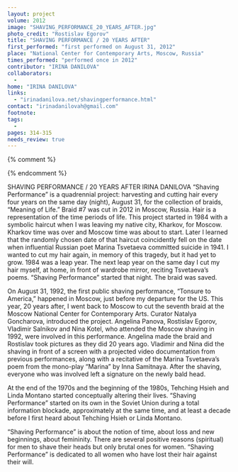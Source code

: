 ```yaml
---
layout: project
volume: 2012
image: "SHAVING_PERFORMANCE_20_YEARS_AFTER.jpg"
photo_credit: "Rostislav Egorov"
title: "SHAVING PERFORMANCE / 20 YEARS AFTER"
first_performed: "first performed on August 31, 2012"
place: "National Center for Contemporary Arts, Moscow, Russia"
times_performed: "performed once in 2012"
contributor: "IRINA DANILOVA"
collaborators: 
  - 
home: "IRINA DANILOVA"
links: 
  - "irinadanilova.net/shavingperformance.html"
contact: "irinadanilovah@gmail.com"
footnote: 
tags: 
  - 
pages: 314-315
needs_review: true
---
```


{% comment %} 

{% endcomment %}

 SHAVING PERFORMANCE / 20 YEARS AFTER 
 IRINA DANILOVA 
 “Shaving Performance” is a quadrennial project: harvesting and cutting hair every four years on the same day (night), August 31, for the collection of braids, “Meaning of Life.” Braid #7 was cut in 2012 in Moscow, Russia. 
 Hair is a representation of the time periods of life. This project started in 1984 with a symbolic haircut when I was leaving my native city, Kharkov, for Moscow. Kharkov time was over and Moscow time was about to start. 
 Later I learned that the randomly chosen date of that haircut coincidently fell on the date when influential Russian poet Marina Tsvetaeva committed suicide in 1941. I wanted to cut my hair again, in memory of this tragedy, but it had yet to grow. 1984 was a leap year. The next leap year on the same day I cut my hair myself, at home, in front of wardrobe mirror, reciting Tsvetaeva’s poems. “Shaving Performance” started that night. The braid was saved. 
   
 On August 31, 1992, the first public shaving performance, “Tonsure to America,” happened in Moscow, just before my departure for the US. 
 This year, 20 years after, I went back to Moscow to cut the seventh braid at the Moscow National Center for Contemporary Arts. Curator Natalya Goncharova, introduced the project. Angelina Panova, Rostislav Egorov, Vladimir Salnikov and Nina Kotel, who attended the Moscow shaving in 1992, were involved in this performance. Angelina made the braid and Rostislav took pictures as they did 20 years ago. Vladimir and Nina did the shaving in front of a screen with a projected video documentation from previous performances, along with a recitative of the Marina Tsvetaeva’s poem from the mono-play “Marina” by Inna Samitnaya. After the shaving, everyone who was involved left a signature on the newly bald head. 
   
 At the end of the 1970s and the beginning of the 1980s, Tehching Hsieh and Linda Montano started conceptually altering their lives. “Shaving Performance” started on its own in the Soviet Union during a total information blockade, approximately at the same time, and at least a decade before I first heard about Tehching Hsieh or Linda Montano. 
   
 “Shaving Performance” is about the notion of time, about loss and new beginnings, about femininity. There are several positive reasons (spiritual) for men to shave their heads but only brutal ones for women. “Shaving Performance” is dedicated to all women who have lost their hair against their will. 
